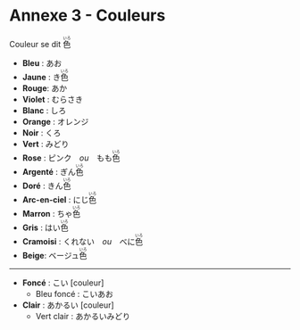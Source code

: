 # Annexe 3 - Couleurs

Couleur se dit <ruby>色<rp>(</rp><rt>いろ</rt><rp>)</rp></ruby>


- **Bleu** : あお
- **Jaune** : き<ruby>色<rp>(</rp><rt>いろ</rt><rp>)</rp></ruby>
- **Rouge**: あか
- **Violet** : むらさき
- **Blanc** : しろ
- **Orange** : オレンジ
- **Noir** : くろ
- **Vert** : みどり
- **Rose** : ピンク　*ou*　もも<ruby>色<rp>(</rp><rt>いろ</rt><rp>)</rp></ruby>
- **Argenté** : ぎん<ruby>色<rp>(</rp><rt>いろ</rt><rp>)</rp></ruby>
- **Doré** : きん<ruby>色<rp>(</rp><rt>いろ</rt><rp>)</rp></ruby>
- **Arc-en-ciel** : にじ<ruby>色<rp>(</rp><rt>いろ</rt><rp>)</rp></ruby>
- **Marron** : ちゃ<ruby>色<rp>(</rp><rt>いろ</rt><rp>)</rp></ruby>
- **Gris** : はい<ruby>色<rp>(</rp><rt>いろ</rt><rp>)</rp></ruby>
- **Cramoisi** : くれない　*ou*　べに<ruby>色<rp>(</rp><rt>いろ</rt><rp>)</rp></ruby>
- **Beige**: ベージュ<ruby>色<rp>(</rp><rt>いろ</rt><rp>)</rp></ruby>

------

- **Foncé** : こい [couleur]
  - Bleu foncé : こいあお
- **Clair** : あかるい [couleur]
  - Vert clair : あかるいみどり